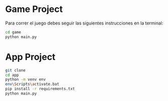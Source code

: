 # Game Project
Para correr el juego debes seguir las siguientes instrucciones en la terminal:

```sh
cd game
python main.py
```


# App Project
```sh
git clone
cd app
python -m venv env
env\Scripts\activate.bat
pip install -r requirements.txt
python main.py
```